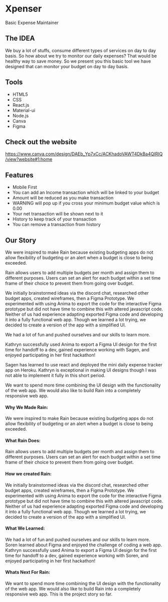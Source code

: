# Xpenser
Basic Expense Maintainer

## The IDEA
We buy a lot of stuffs, consume different types of services on day to day basis. So how about we try to monitor our daily expenses? That would be healthy way to save money. So we present you this basic tool we have designed that can monitor your budget on day to day basis.

## Tools
* HTML5
* CSS
* React.js
* Material-ui
* Node.js
* Canva
* Figma

## Check out the website
https://www.canva.com/design/DAEb_Yp7xCc/ACKhadoVAWT4DkBa4QIRIQ/view?website#1:home

## Features
* Mobile First
* You can add an Income transaction which will be linked to your budget
* Amount will be reduced as you make transaction
* WARNING will pop up if you cross your minimum budget value which is 0.00
* Your net transaction will be shown next to it
* History to keep track of your transaction
* You can remove a transaction from history

## Our Story

We were inspired to make Rain because existing budgeting apps do not allow flexibility of budgeting or an alert when a budget is close to being exceeded. 

Rain allows users to add multiple budgets per month and assign them to different purposes. Users can set an alert for each budget within a set time frame of their choice to prevent them from going over budget.

We initially brainstormed ideas via the discord chat, researched other budget apps, created wireframes, then a Figma Prototype. We experimented with using Anima to export the code for the interactive Figma prototype but did not have time to combine this with altered javascript code. Neither of us had experience adapting exported Figma code and developing it into a fully functional web app. Though we learned a lot trying, we decided to create a version of the app with a simplified UI.

We had a lot of fun and pushed ourselves and our skills to learn more.

Kathryn successfully used Anima to export a Figma UI design for the first time for handoff to a dev, gained experience working with Sagen, and enjoyed participating in her first hackathon!

Sagen has learned to use react and deployed the mini daily expense tracker app on Heroku. Kathryn is exceptional in making UI designs though I was not able to implement it fully in this short period.

We want to spend more time combining the UI design with the functionality of the web app. We would also like to build Rain into a completely responsive web app.

#### Why We Made Rain:
We were inspired to make Rain because existing budgeting apps do not allow flexibility of budgeting or an alert when a budget is close to being exceeded. 

#### What Rain Does: 
Rain allows users to add multiple budgets per month and assign them to different purposes. Users can set an alert for each budget within a set time frame of their choice to prevent them from going over budget.

#### How we created Rain:
We initially brainstormed ideas via the discord chat, researched other budget apps, created wireframes, then a Figma Prototype. We experimented with using Anima to export the code for the interactive Figma prototype but did not have time to combine this with altered javascript code. Neither of us had experience adapting exported Figma code and developing it into a fully functional web app. Though we learned a lot trying, we decided to create a version of the app with a simplified UI.

#### What We Learned: 
We had a lot of fun and pushed ourselves and our skills to learn more. Soren learned about Figma and enjoyed the challenge of coding a web app. Kathryn successfully used Anima to export a Figma UI design for the first time for handoff to a dev, gained experience working with Soren, and enjoyed participating in her first hackathon!

#### Whats Next For Rain:
We want to spend more time combining the UI design with the functionality of the web app. We would also like to build Rain into a completely responsive web app.
This is the project story so far.

